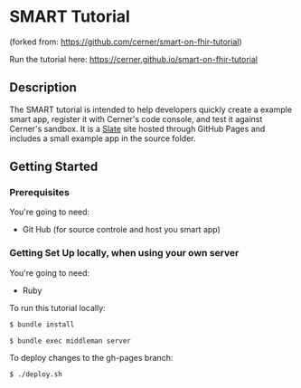 # SMART Tutorial  
(forked from: https://github.com/cerner/smart-on-fhir-tutorial)

Run the tutorial here:
https://cerner.github.io/smart-on-fhir-tutorial

Description
------------
The SMART tutorial is intended to help developers quickly create a example smart app, register it with Cerner's code console, and test it against Cerner's sandbox. It is a [Slate](https://github.com/lord/slate) site hosted through GitHub Pages and includes a small example app in the source folder.

Getting Started
------------------------------

### Prerequisites

You're going to need:

 - Git Hub (for source controle and host you smart app)

### Getting Set Up locally, when using your own server

You're going to need:

 - Ruby

To run this tutorial locally:

```bash
$ bundle install
```

```bash
$ bundle exec middleman server
```
To deploy changes to the gh-pages branch:

```bash
$ ./deploy.sh
```
